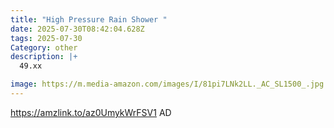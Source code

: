 ```yaml
---
title: "High Pressure Rain Shower "
date: 2025-07-30T08:42:04.628Z
tags: 2025-07-30
Category: other
description: |+
  49.xx

image: https://m.media-amazon.com/images/I/81pi7LNk2LL._AC_SL1500_.jpg
---
```

https://amzlink.to/az0UmykWrFSV1
AD